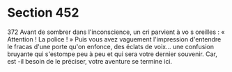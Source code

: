 # Section 452

372
Avant de sombrer dans l'inconscience, un cri parvient à vo s
oreilles : « Attention ! La police ! » Puis vous avez vaguement
l'impression d'entendre le fracas d'une porte qu'on enfonce, des
éclats de voix... une confusion bruyante qui s'estompe peu à peu
et qui sera votre dernier souvenir. Car, est -il besoin de le
préciser, votre aventure se termine ici.